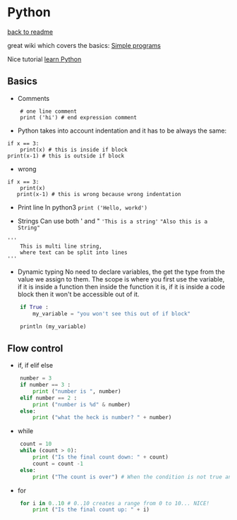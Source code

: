 # Python

[back to readme](../README.md)

great wiki which covers the basics: [Simple programs](https://wiki.python.org/moin/SimplePrograms)

Nice tutorial [learn Python](http://www.tutorialspoint.com/python/index.htm)

## Basics

* Comments
```
    # one line comment
    print ('hi') # end expression comment
```
* Python takes into account indentation and it has to be always the same:
```
if x == 3:
    print(x) # this is inside if block
print(x-1) # this is outside if block
```
* wrong
```
if x == 3:
    print(x)
   print(x-1) # this is wrong because wrong indentation
```

* Print line
In python3 `print ('Hello, workd')` 

* Strings
Can use both ' and "
`'This is a string'`
`"Also this is a String"`
```
'''
    This is multi line string,
    where text can be split into lines
'''
```

* Dynamic typing
No need to declare variables, the get the type from the value we assign to them.
The scope is where you first use the variable, if it is inside a function then inside
the function it is, if it is inside a code block then it won't be accessible out of it.
```python
    if True :
        my_variable = "you won't see this out of if block"

    println (my_variable)
```

## Flow control

* if, if elif else
```python
    number = 3
    if number == 3 :
        print ("number is ", number)
    elif number == 2 :
        print ("number is %d" & number)
    else:
        print ("what the heck is number? " + number)
```

* while
```python
    count = 10
    while (count > 0):
        print ("Is the final count down: " + count)
        count = count -1
    else:
        print ("The count is over") # When the condition is not true anymore
```

* for
```python
    for i in 0..10 # 0..10 creates a range from 0 to 10... NICE!
        print ("Is the final count up: " + i)
```

